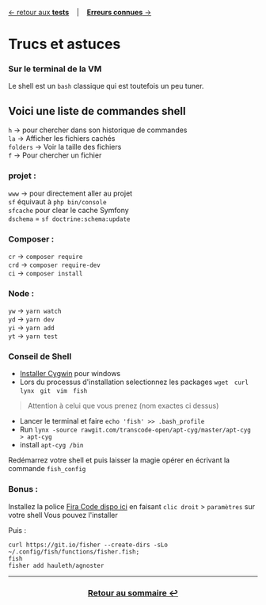 [&larr; retour aux **tests**](4Tests.md) &nbsp;&nbsp; | &nbsp;&nbsp; [**Erreurs connues** &rarr;](6KnowedErrors.md)

# Trucs et astuces

### Sur le terminal de la VM
Le shell est un `bash` classique qui est toutefois un peu tuner.

## Voici une liste de commandes shell

`h` &rarr; pour chercher dans son historique de commandes<br>
`la` &rarr; Afficher les fichiers cachés<br>
`folders` &rarr; Voir la taille des fichiers<br>
`f` &rarr; Pour chercher un fichier

### projet :
`www` &rarr; pour directement aller au projet<br>
`sf` équivaut à `php bin/console`<br>
`sfcache` pour clear le cache Symfony <br>
`dschema` = `sf doctrine:schema:update`

### Composer :
`cr` &rarr; `composer require`<br>
`crd` &rarr; `composer require-dev` <br>
`ci` &rarr; `composer install` <br>

### Node :
`yw` &rarr; `yarn watch` <br>
`yd` &rarr; `yarn dev`<br>
`yi` &rarr; `yarn add` <br>
`yt` &rarr; `yarn test` <br>

### Conseil de Shell
- [Installer Cygwin](https://www.cygwin.com/) pour windows
- Lors du processus d'installation selectionnez les packages `wget` &nbsp; `curl` &nbsp; `lynx` &nbsp; `git` &nbsp; `vim` &nbsp; `fish`
> Attention à celui que vous prenez (nom exactes ci dessus)
- Lancer le terminal et faire `echo 'fish' >> .bash_profile`
- Run `lynx -source rawgit.com/transcode-open/apt-cyg/master/apt-cyg > apt-cyg`
- install `apt-cyg /bin`

Redémarrez votre shell et puis laisser la magie opérer en écrivant la commande `fish_config`

### Bonus : 
Installez la police [Fira Code dispo ici](https://github.com/tonsky/FiraCode/releases/download/1.206/FiraCode_1.206.zip) en faisant `clic droit` > `paramètres` sur votre shell
Vous pouvez l'installer

Puis :
```
curl https://git.io/fisher --create-dirs -sLo ~/.config/fish/functions/fisher.fish;
fish
fisher add hauleth/agnoster
```
---
### <center>[Retour au sommaire &#8617;](docs/0Sommaire.md)</center>